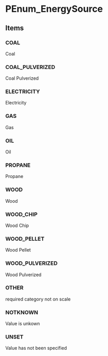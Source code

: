 # PEnum_EnergySource


<!-- end of short definition -->
## Items

### COAL
Coal

### COAL_PULVERIZED
Coal Pulverized

### ELECTRICITY
Electricity

### GAS
Gas

### OIL
Oil

### PROPANE
Propane

### WOOD
Wood

### WOOD_CHIP
Wood Chip

### WOOD_PELLET
Wood Pellet

### WOOD_PULVERIZED
Wood Pulverized

### OTHER
required category not on scale

### NOTKNOWN
Value is unkown

### UNSET
Value has not been specified
